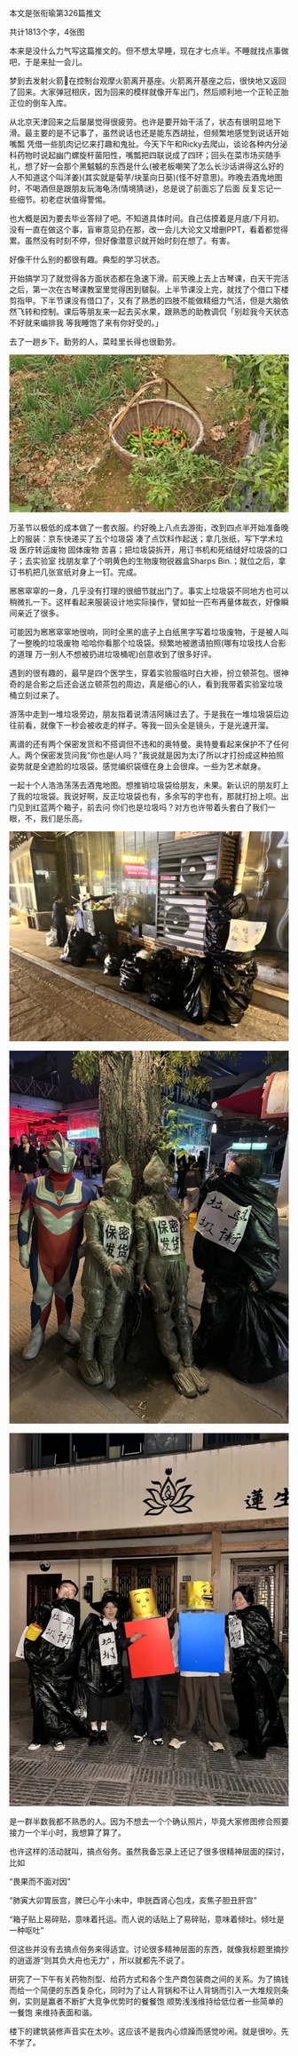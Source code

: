 本文是张衔瑜第326篇推文

共计1813个字，4张图

本来是没什么力气写这篇推文的。但不想太早睡，现在才七点半。不睡就找点事做吧，于是来扯一会儿。

梦到去发射火箭🚀在控制台观摩火箭离开基座。火箭离开基座之后，很快地又返回了回来。大家弹冠相庆，因为回来的模样就像开车出门，然后顺利地一个正轮正胎正位的倒车入库。

从北京天津回来之后屡屡觉得很疲劳。也许是要开始干活了，状态有很明显地下滑。最主要的是不记事了，虽然说话也还是能东西胡扯，但频繁地感觉到说话开始嘴瓢 凭借一些肌肉记忆来打趣和鬼扯。今天下午和Ricky去爬山，谈论各种内分泌科药物时说起幽门螺旋杆菌阳性，嘴瓢把四联说成了四环；回头在菜市场买随手礼，想了好一会那个黑魆魆的东西是什么(被老板嘲笑了怎么长沙话讲得这么好的人不知道这个叫洋姜)(其实就是菊芋/块茎向日葵)(怪不好意思)。昨晚去酒鬼地图时，不喝酒但是跟朋友玩海龟汤(情境猜谜)，总是说了前面忘了后面 反复忘记一些细节。初老症状值得警惕。

也大概是因为要去毕业答辩了吧。不知道具体时间。自己估摸着是月底/下月初。没有一直在做这个事，盲审意见扔在那，改一会儿大论文又增删PPT，看着都觉得累。虽然没有时刻不停，但好像潜意识就开始时刻在想了。有害。

好像干什么别的都很有趣。典型的学习状态。

开始搞学习了就觉得各方面状态都在急速下滑。前天晚上去上古琴课，白天干完活之后，第一次在古琴课教室里觉得困到皲裂。上半节课没上完，就找了个借口下楼剪指甲。下半节课没有借口了，又有了熟悉的四肢不能做精细力气活，但是大脑依然飞转和控制。课后等朋友来一起去买水果，跟熟悉的助教调侃「别趁我今天状态不好就来编排我 等我睡饱了来有你好受的。」

去了一趟乡下。勤劳的人，菜畦里长得也很勤劳。

![](./images/img_001.jpeg)

万圣节以极低的成本做了一套衣服。约好晚上八点去游街，改到四点半开始准备晚上的服装：京东快递买了五个垃圾袋 凑了点饮料作起送；拿几张纸，写下学术垃圾 医疗转运废物 固体废物 苦喜；把垃圾袋拆开，用订书机和死结缝好垃圾袋的口子；去实验室 找朋友拿了个明黄色的生物废物锐器盒Sharps Bin.；就位之后，拿订书机把几张宣纸对身上一钉。完成。

窸窸窣窣的一身，几乎没有打理的很细节就出门了。事实上垃圾袋不同地方也可以稍微扎一下。这样看起来服装设计地实际操作，譬如扯一匹布再量体裁衣，好像瞬间亲近了很多。

可能因为窸窸窣窣地很响，同时全黑的底子上白纸黑字写着垃圾废物，于是被人叫了一整晚的垃圾废物 哈哈你看那个垃圾袋。频繁地被邀请拍照(哪有垃圾找人合影的道理 万一别人不想被扔进垃圾桶呢)创意收到了很多好评。

遇到的很有趣的，最早是四个医学生，穿着实验服临时白大褂，扮立顿茶包。很神奇的是合影之后还会送立顿茶包的周边，真是细心的i人，看到我带着实验室垃圾桶立刻过来了。

游荡中走到一堆垃圾旁边，朋友指着说清洁阿姨过去了。于是我在一堆垃圾袋后边往前看，就像下一秒会被收走的样子。等我一回头全是镜头，于是光速开溜。

离谱的还有两个保密发货和不搭调但不违和的奥特曼。奥特曼看起来保护不了任何人。两个保密发货问我“你也是i人吗？”我说就是因为太i了所以才打扮成这种拍照姿势就是全遮脸的垃圾袋。感觉编织袋缠在身上会很痒。一些为艺术献身。

一起十个人浩浩荡荡去酒鬼地图。想推销垃圾袋给朋友，未果。新认识的朋友盯上了我的垃圾袋。我说好啊，反正垃圾袋也有，多余写的字也有，那就打扮上呗。出门见到红蓝两个箱子，前去问 你们也是垃圾吗？对方也许带着头套白了我们一眼，不，我们是乐高。

![](./images/img_002.jpeg)

![](./images/img_003.jpeg)

![](./images/img_004.jpeg)

是一群半数我都不熟悉的人。因为不想去一个个确认照片，毕竟大家修图修合照要接力一个半小时，我想算了算了。

也许这样的活动就叫，搞点俗务。虽然我备忘录上还记了很多很精神层面的探讨，比如

“畏果而不面对因”

“肺寅大卯胃辰宫，脾巳心午小未中，申胱酉肾心包戌，亥焦子胆丑肝宫”

“箱子贴上易碎贴，意味着托运。而人说的话贴上了易碎贴，意味着倾吐。倾吐是一种呕吐”

但这些并没有去搞点俗务来得适宜。讨论很多精神层面的东西，就像我标题里摘抄的逍遥游“则其负大舟也无力” ，所以就都先不说了。

研究了一下午有关药物剂型、给药方式和各个生产商包装商之间的关系。为了搞钱而给一个简便的东西复杂化，同时为了让人背锅和不让人背锅而引入一大堆规则条例，实则是赢者不断扩大竞争优势时的餐餐饱 顺势浅浅维持给低位者一些简单的一餐饱 来维持表面和谐。

楼下的建筑装修声音实在太吵。这应该不是我内心烦躁而感觉吵闹。就是很吵。先不学了。
